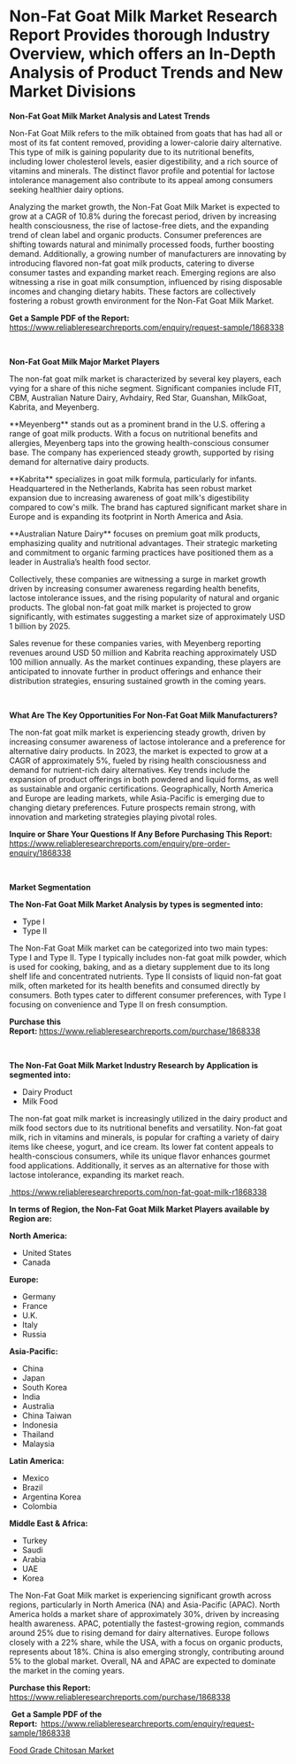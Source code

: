 <p><h1>Non-Fat Goat Milk Market Research Report Provides thorough Industry Overview, which offers an In-Depth Analysis of Product Trends and New Market Divisions</h1></p><p><strong>Non-Fat Goat Milk Market Analysis and Latest Trends</strong></p>
<p><p>Non-Fat Goat Milk refers to the milk obtained from goats that has had all or most of its fat content removed, providing a lower-calorie dairy alternative. This type of milk is gaining popularity due to its nutritional benefits, including lower cholesterol levels, easier digestibility, and a rich source of vitamins and minerals. The distinct flavor profile and potential for lactose intolerance management also contribute to its appeal among consumers seeking healthier dairy options.</p><p>Analyzing the market growth, the Non-Fat Goat Milk Market is expected to grow at a CAGR of 10.8% during the forecast period, driven by increasing health consciousness, the rise of lactose-free diets, and the expanding trend of clean label and organic products. Consumer preferences are shifting towards natural and minimally processed foods, further boosting demand. Additionally, a growing number of manufacturers are innovating by introducing flavored non-fat goat milk products, catering to diverse consumer tastes and expanding market reach. Emerging regions are also witnessing a rise in goat milk consumption, influenced by rising disposable incomes and changing dietary habits. These factors are collectively fostering a robust growth environment for the Non-Fat Goat Milk Market.</p></p>
<p><strong>Get a Sample PDF of the Report:&nbsp;</strong> <a href="https://www.reliableresearchreports.com/enquiry/request-sample/1868338?utm_campaign=3105&utm_medium=2&utm_source=Github&utm_content=ia&utm_term=07042025&utm_id=non-fat-goat-milk">https://www.reliableresearchreports.com/enquiry/request-sample/1868338</a></p>
<p>&nbsp;</p>
<p><strong>Non-Fat Goat Milk Major Market Players</strong></p>
<p><p>The non-fat goat milk market is characterized by several key players, each vying for a share of this niche segment. Significant companies include FIT, CBM, Australian Nature Dairy, Avhdairy, Red Star, Guanshan, MilkGoat, Kabrita, and Meyenberg. </p><p>**Meyenberg** stands out as a prominent brand in the U.S. offering a range of goat milk products. With a focus on nutritional benefits and allergies, Meyenberg taps into the growing health-conscious consumer base. The company has experienced steady growth, supported by rising demand for alternative dairy products. </p><p>**Kabrita** specializes in goat milk formula, particularly for infants. Headquartered in the Netherlands, Kabrita has seen robust market expansion due to increasing awareness of goat milk's digestibility compared to cow's milk. The brand has captured significant market share in Europe and is expanding its footprint in North America and Asia. </p><p>**Australian Nature Dairy** focuses on premium goat milk products, emphasizing quality and nutritional advantages. Their strategic marketing and commitment to organic farming practices have positioned them as a leader in Australia’s health food sector. </p><p>Collectively, these companies are witnessing a surge in market growth driven by increasing consumer awareness regarding health benefits, lactose intolerance issues, and the rising popularity of natural and organic products. The global non-fat goat milk market is projected to grow significantly, with estimates suggesting a market size of approximately USD 1 billion by 2025. </p><p>Sales revenue for these companies varies, with Meyenberg reporting revenues around USD 50 million and Kabrita reaching approximately USD 100 million annually. As the market continues expanding, these players are anticipated to innovate further in product offerings and enhance their distribution strategies, ensuring sustained growth in the coming years.</p></p>
<p>&nbsp;</p>
<p><strong>What Are The Key Opportunities For Non-Fat Goat Milk Manufacturers?</strong></p>
<p><p>The non-fat goat milk market is experiencing steady growth, driven by increasing consumer awareness of lactose intolerance and a preference for alternative dairy products. In 2023, the market is expected to grow at a CAGR of approximately 5%, fueled by rising health consciousness and demand for nutrient-rich dairy alternatives. Key trends include the expansion of product offerings in both powdered and liquid forms, as well as sustainable and organic certifications. Geographically, North America and Europe are leading markets, while Asia-Pacific is emerging due to changing dietary preferences. Future prospects remain strong, with innovation and marketing strategies playing pivotal roles.</p></p>
<p><strong>Inquire or Share Your Questions If Any Before Purchasing This Report:</strong> <a href="https://www.reliableresearchreports.com/enquiry/pre-order-enquiry/1868338?utm_campaign=3105&utm_medium=2&utm_source=Github&utm_content=ia&utm_term=07042025&utm_id=non-fat-goat-milk">https://www.reliableresearchreports.com/enquiry/pre-order-enquiry/1868338</a></p>
<p>&nbsp;</p>
<p><strong>Market Segmentation</strong></p>
<p><strong>The Non-Fat Goat Milk Market Analysis by types is segmented into:</strong></p>
<p><ul><li>Type I</li><li>Type II</li></ul></p>
<p><p>The Non-Fat Goat Milk market can be categorized into two main types: Type I and Type II. Type I typically includes non-fat goat milk powder, which is used for cooking, baking, and as a dietary supplement due to its long shelf life and concentrated nutrients. Type II consists of liquid non-fat goat milk, often marketed for its health benefits and consumed directly by consumers. Both types cater to different consumer preferences, with Type I focusing on convenience and Type II on fresh consumption.</p></p>
<p><strong>Purchase this Report:&nbsp;</strong><a href="https://www.reliableresearchreports.com/purchase/1868338?utm_campaign=3105&utm_medium=2&utm_source=Github&utm_content=ia&utm_term=07042025&utm_id=non-fat-goat-milk">https://www.reliableresearchreports.com/purchase/1868338</a></p>
<p>&nbsp;</p>
<p><strong>The Non-Fat Goat Milk Market Industry Research by Application is segmented into:</strong></p>
<p><ul><li>Dairy Product</li><li>Milk Food</li></ul></p>
<p><p>The non-fat goat milk market is increasingly utilized in the dairy product and milk food sectors due to its nutritional benefits and versatility. Non-fat goat milk, rich in vitamins and minerals, is popular for crafting a variety of dairy items like cheese, yogurt, and ice cream. Its lower fat content appeals to health-conscious consumers, while its unique flavor enhances gourmet food applications. Additionally, it serves as an alternative for those with lactose intolerance, expanding its market reach.</p></p>
<p><a href="https://www.reliableresearchreports.com/non-fat-goat-milk-r1868338?utm_campaign=3105&utm_medium=2&utm_source=Github&utm_content=ia&utm_term=07042025&utm_id=non-fat-goat-milk">&nbsp;https://www.reliableresearchreports.com/non-fat-goat-milk-r1868338</a></p>
<p><strong>In terms of Region, the Non-Fat Goat Milk Market Players available by Region are:</strong></p>
<p>
    <p> <strong> North America: </strong>
        <ul>
            <li>United States</li>
            <li>Canada</li>
        </ul>
        </p> 
    <p> <strong> Europe: </strong>
        <ul>
            <li>Germany</li>
            <li>France</li>
            <li>U.K.</li>
            <li>Italy</li>
            <li>Russia</li>
        </ul>
        </p> 
    <p> <strong> Asia-Pacific: </strong>
        <ul>
            <li>China</li>
            <li>Japan</li>
            <li>South Korea</li>
            <li>India</li>
            <li>Australia</li>
            <li>China Taiwan</li>
            <li>Indonesia</li>
            <li>Thailand</li>
            <li>Malaysia</li>
        </ul>
        </p> 
    <p> <strong> Latin America: </strong>
        <ul>
            <li>Mexico</li>
            <li>Brazil</li>
            <li>Argentina Korea</li>
            <li>Colombia</li>
        </ul>
        </p> 
    <p> <strong> Middle East & Africa: </strong>
        <ul>
            <li>Turkey</li>
            <li>Saudi</li>
            <li>Arabia</li>
            <li>UAE</li>
            <li>Korea</li>
        </ul>
    </p>
    </p>
<p><p>The Non-Fat Goat Milk market is experiencing significant growth across regions, particularly in North America (NA) and Asia-Pacific (APAC). North America holds a market share of approximately 30%, driven by increasing health awareness. APAC, potentially the fastest-growing region, commands around 25% due to rising demand for dairy alternatives. Europe follows closely with a 22% share, while the USA, with a focus on organic products, represents about 18%. China is also emerging strongly, contributing around 5% to the global market. Overall, NA and APAC are expected to dominate the market in the coming years.</p></p>
<p><strong>Purchase this Report: </strong><a href="https://www.reliableresearchreports.com/purchase/1868338?utm_campaign=3105&utm_medium=2&utm_source=Github&utm_content=ia&utm_term=07042025&utm_id=non-fat-goat-milk">https://www.reliableresearchreports.com/purchase/1868338</a></p>
<p>&nbsp;<strong>Get a Sample PDF of the Report:&nbsp;&nbsp;</strong><a href="https://www.reliableresearchreports.com/enquiry/request-sample/1868338?utm_campaign=3105&utm_medium=2&utm_source=Github&utm_content=ia&utm_term=07042025&utm_id=non-fat-goat-milk">https://www.reliableresearchreports.com/enquiry/request-sample/1868338</a></p>
<p><strong></strong></p>
<p><p><a href="https://github.com/micbotam/Market-Research-Report-List-1/blob/main/food-grade-chitosan-market.md?utm_campaign=3105&utm_medium=2&utm_source=Github&utm_content=ia&utm_term=07042025&utm_id=non-fat-goat-milk">Food Grade Chitosan Market</a></p></p>